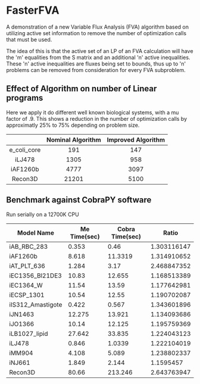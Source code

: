 # FasterFVA

A demonstration of a new Variable Flux Analysis (FVA) algorithm based on utilizing active set information to remove the number of optimization calls that must be used.

The idea of this is that the active set of an LP of an FVA calculation will have the 'm' equalities from the S matrix and an additional 'n' active inequalities. These 'n' active inequalities are fluxes being set to bounds, thus up to 'n' problems can be removed from consideration for every FVA subproblem.

## Effect of Algorithm on number of Linear programs

Here we apply it do different well known biological systems, with a mu factor of .9. This shows a reduction in the number of optimization calls by approximatly 25% to 75% depending on problem size.

|             | Nominal Algorithm | Improved Algorithm |
|:-----------:|:-----------------:|:------------------:|
| e_coli_core |        191        |         147        |
| iLJ478      |        1305       |         958        |
| iAF1260b    |        4777       |        3097        |
| Recon3D     |       21201       |        5100        |


## Benchmark against CobraPY software

Run serially on a 12700K CPU

| Model Name         | Me Time(sec) | Cobra Time(sec) | Ratio       |
|--------------------|--------------|-----------------|-------------|
| iAB_RBC_283        |        0.353 |            0.46 | 1.303116147 |
| iAF1260b           |        8.618 |         11.3319 | 1.314910652 |
| iAT_PLT_636        |        1.284 |            3.17 | 2.468847352 |
| iEC1356_Bl21DE3    |        10.83 |          12.655 | 1.168513389 |
| iEC1364_W          |        11.54 |           13.59 | 1.177642981 |
| iECSP_1301         |        10.54 |           12.55 | 1.190702087 |
| iIS312_Amastigote  |        0.422 |           0.567 | 1.343601896 |
| iJN1463            |       12.275 |          13.921 | 1.134093686 |
| iJO1366            |        10.14 |          12.125 | 1.195759369 |
| iLB1027_lipid      |       27.642 |          33.835 | 1.224043123 |
| iLJ478             |        0.846 |          1.0339 | 1.222104019 |
| iMM904             |        4.108 |           5.089 | 1.238802337 |
| iNJ661             |        1.849 |           2.144 |   1.1595457 |
| Recon3D            |        80.66 |         213.246 | 2.643763947 |

